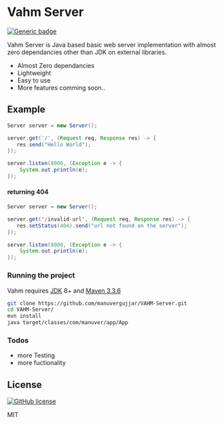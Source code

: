 # Vahm Server

[![Generic badge](https://img.shields.io/badge/Status-In%20Development-<COLOR>.svg)](https://shields.io/)

Vahm Server is Java based basic web server implementation with almost zero dependancies other than JDK on external libraries.

- Almost Zero dependancies
- Lightweight
- Easy to use
- More features comming soon..

## Example

```java
Server server = new Server();

server.get('/', (Request req, Response res) -> {
   res.send("Hello World");
});

server.listen(8000, (Exception e -> {
    System.out.println(e);
});
```

#### returning 404

```java
Server server = new Server();

server.get('/invalid-url', (Request req, Response res) -> {
   res.setStatus(404).send("url not found on the server");
});

server.listen(8000, (Exception e -> {
    System.out.println(e);
});
```

### Running the project

Vahm requires [JDK](https://google.com/search?q=install%20jdk8) 8+ and [Maven 3.3.6](https://google.com/search?q=install%20maven%203.3.6)

```sh
git clone https://github.com/manuvergujjar/VAHM-Server.git
cd VAHM-Server/
mvn install
java target/classes/com/manuver/app/App
```

### Todos

- more Testing
- more fuctionality

## License

[![GitHub license](https://img.shields.io/github/license/Naereen/StrapDown.js.svg)](https://github.com/Naereen/StrapDown.js/blob/master/LICENSE)

MIT
